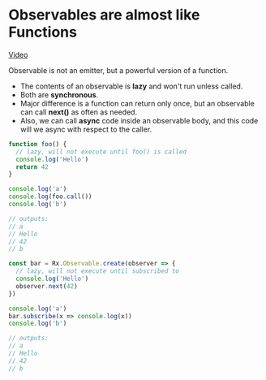 # Observables are almost like Functions
[Video](https://egghead.io/lessons/rxjs-observables-are-almost-like-functions)


Observable is not an emitter, but a powerful version of a function.
- The contents of an observable is **lazy** and won't run unless called.
- Both are **synchronous**.
- Major difference is a function can return only once, but an observable can call **next()** as often as needed.
- Also, we can call **async** code inside an observable body, and this code will we async with respect to the caller.

```js
function foo() {
  // lazy, will not execute until foo() is called
  console.log('Hello')
  return 42
}

console.log('a')
console.log(foo.call())
console.log('b')

// outputs:
// a
// Hello
// 42
// b

const bar = Rx.Observable.create(observer => {
  // lazy, will not execute until subscribed to
  console.log('Hello')
  observer.next(42)
})

console.log('a')
bar.subscribe(x => console.log(x))
console.log('b')

// outputs:
// a
// Hello
// 42
// b
```
